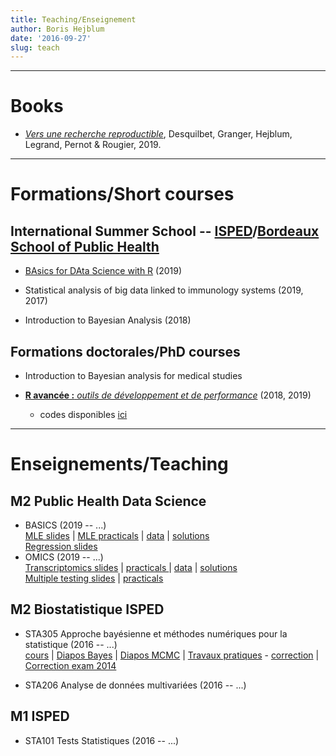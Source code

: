 ```yaml
---
title: Teaching/Enseignement
author: Boris Hejblum
date: '2016-09-27'
slug: teach
---
```


* * *

# **Books**

  * [*Vers une recherche reproductible*](https://rr-france.github.io/bookrr/), Desquilbet, Granger, Hejblum, Legrand, Pernot & Rougier, 2019.

* * *

# **Formations/Short courses**

## International Summer School -- [ISPED](http://www.isped.u-bordeaux.fr/Formation/Ecoled%C3%A9t%C3%A9.aspx)/[Bordeaux School of Public Health](http://bss-publichealth.u-bordeaux.fr/en/Program/Course-n-1-Statistical-analysis-of-big-data-linked-to-immunology-systems/r742.html)
  
  * [BAsics for DAta Science with R](/badas) (2019)
 
  * Statistical analysis of big data linked to immunology systems (2019, 2017)

  * Introduction to Bayesian Analysis (2018)

## Formations doctorales/PhD courses

 * Introduction to Bayesian analysis for medical studies <!--](/intro-bayes-med)-->

 * [**R avancée :** *outils de développement et de performance*](https://r-dev-perf.borishejblum.science)  (2018, 2019)  
    + codes disponibles [ici](/files/mypkgr_0.0.0.9000.tar.gz)

* * *

# **Enseignements/Teaching**

## M2 Public Health Data Science
  * BASICS (2019 -- ...)  
  <a href="/html/m2phds-basics/biostatistics_basics_MLEslides.html" target="_blank">MLE slides</a> | <a href="/html/m2phds-basics/biostatistics_basics_MLEpracticals.html" target="_blank">MLE practicals</a> | [data](/files/birthweight_data.txt) | <a href="/html/m2phds-basics/biostatistics_basics_MLEpracticals_solutions.html" target="_blank">solutions</a>  
  <a href="/html/m2phds-basics/biostatistics_basics_REGslides.html" target="_blank">Regression slides</a> 
  * OMICS (2019 -- ...)  
   [Transcriptomics slides](/files/transcriptomics-eur/TranscriptomicsData.pdf) | <a href="/html/m2phds-omics/transcriptomics_M2PHDS_OMICS_practicals.html" target="_blank"> practicals </a> | [data](/files/transcriptomics-eur/SinghaniaTB_data.Rdata) | <a href="/html/m2phds-omics/transcriptomics_M2PHDS_OMICS_practicals_solutions.html" target="_blank">solutions </a>  
   [Multiple testing slides](/files/transcriptomics-eur/MultiTests_Slides.pdf) | <a href="/html/m2phds-omics/multitests_M2PHDS_OMICS_practicals.html" target="_blank"> practicals </a> 

## M2 Biostatistique ISPED

  * STA305 Approche bayésienne et méthodes numériques pour la statistique (2016 -- ...)  
  <a href="/files/STA305cours_etud.pdf" target="_blank">cours</a> | <a href="/files/STA305slides_Bayes.pdf" target="_blank">Diapos Bayes</a> | <a href="/files/STA305slides_MCMC.pdf" target="_blank">Diapos MCMC</a> | <a href="/html/STA305/STA305_TP_enonce.html" target="_blank">Travaux pratiques</a> - <a href="/html/STA305/STA305_TP_correction.html" target="_blank">correction</a> | <a href="/files/ExamBayes_20132014_ALL_COR.pdf" target="_blank">Correction exam 2014</a>
  
  * STA206 Analyse de données multivariées (2016 -- ...)


## M1 ISPED

  * STA101 Tests Statistiques (2016 -- ...)


